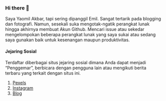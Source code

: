 ### Hi there 👋

Saya Yaomil Akbar, tapi sering dipanggil Emil. Sangat tertarik pada blogging dan fotografi. Namun, sesekali suka mengotak-ngatik perangkat lunak hingga akhirnya membuat Akun Github. Mencari issue atau sekedar mengelompokan beberapa perangkat lunak yang saya sukai atau sedang saya gunakan baik untuk kesenangan maupun produktivitas.

#### Jejaring Sosial
Terdaftar diberbagai situs jejaring sosial dimana Anda dapat menjadi “Penggemar”, berbicara dengan pengguna lain atau mengikuti berita terbaru yang terkait dengan situs ini.

1. [Pexels](https://s.id/-18U2L)
2. [Instagram](https://s.id/-18U3f)
3. [Blog](https://akbaryaom.xyz)
